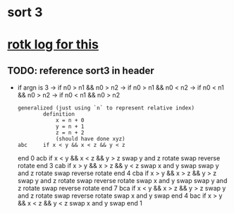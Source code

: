 # sort 3

# [rotk log for this](rotk.md#sort-3)
##	TODO: reference sort3 in header
-	if argn is 3
	->	if n0 > n1 && n0 > n2
	->	if n0 > n1 && n0 < n2
	->	if n0 < n1 && n0 > n2
	->	if n0 < n1 && n0 > n2

		generalized (just using `n` to represent relative index)
				definition
					x = n + 0
					y = n + 1
					z = n + 2
					(should have done xyz)
		abc		if x < y && x < z && y < z
	end	0
		acb		if x < y && x < z && y > z
		swap y and z
			rotate
			swap
			reverse rotate
	end	3
		cab		if x > y && x > z && y < z
		swap x and y
			swap
		swap y and z
			rotate
			swap
			reverse rotate
	end	4
		cba		if x > y && x > z && y > z
		swap y and z
			rotate
			swap
			reverse rotate
		swap x and y
			swap
		swap y and z
			rotate
			swap
			reverse rotate
	end	7
		bca		if x < y && x > z && y > z
		swap y and z
			rotate
			swap
			reverse rotate
		swap x and y
			swap
	end	4
		bac		if x > y && x < z && y < z
		swap x and y
			swap
	end	1
